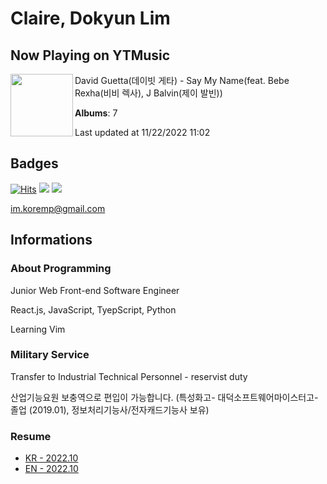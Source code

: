 # Claire, Dokyun Lim

## Now Playing on YTMusic

[<img align="left" width="100" src="https://lh3.googleusercontent.com/QzZ-WtnAk1-5NKhHT-KKhABwpsq88BLgW-g8YcmOB3LIEEAy11WtSOsKPelfBbq4LJ3DbQwa_obesICk">](https://music.youtube.com/watch?v=3skZLJiyk9k)

David Guetta(데이빗 게타) - Say My Name(feat. Bebe Rexha(비비 렉사), J Balvin(제이 발빈))

**Albums**: 7

Last updated at 11/22/2022 11:02

## Badges

[![Hits](https://hits.seeyoufarm.com/api/count/incr/badge.svg?url=https%3A%2F%2Fgithub.com%2Fkoremp%2Fkormep&count_bg=%2379C83D&title_bg=%23555555&icon=&icon_color=%23E7E7E7&title=hits&edge_flat=false)](https://hits.seeyoufarm.com)
<a href="https://dev.to/koremp"><img src="https://img.shields.io/badge/dev.to-0A0A0A?style=for-the-badge&logo=devdotto&logoColor=white"/></a>
<a href="https://www.linkedin.com/in/koremp"><img src="https://img.shields.io/badge/LinkedIn-0077B5?style=flat-square&logo=linkedin&logoColor=white"/></a>

im.koremp@gmail.com

## Informations

### About Programming

Junior Web Front-end Software Engineer

React.js, JavaScript, TyepScript, Python

Learning Vim

### Military Service

Transfer to Industrial Technical Personnel - reservist duty

산업기능요원 보충역으로 편입이 가능합니다. (특성화고- 대덕소프트웨어마이스터고- 졸업 (2019.01), 정보처리기능사/전자캐드기능사 보유)

### Resume

* [KR - 2022.10](./resume/README.md)
* [EN - 2022.10](./resume/README.en.md)
